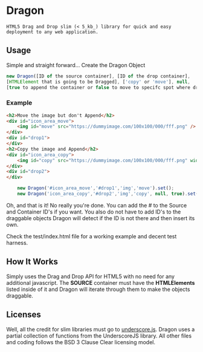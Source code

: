 # Dragon
    HTML5 Drag and Drop slim (< 5_kb_) library for quick and easy deployment to any web application.

## Usage
Simple and straight forward...
Create the Dragon Object
``` javascript
new Dragon([ID of the source container], [ID of the drop container], 
[HTMLElement that is going to be Dragged], ['copy' or 'move'], null, 
[true to append the container or false to move to specifc spot where dropped]).set();
```
### Example
``` html
<h2>Move the image but don't Append</h2>
<div id="icon_area_move">
    <img id="move" src="https://dummyimage.com/100x100/000/fff.png" />
</div>
<div id="drop1">
</div>
<h2>Copy the image and Append</h2>
<div id="icon_area_copy">
    <img id="copy" src="https://dummyimage.com/100x100/000/fff.png" width="100" height="100" />
</div>
<div id="drop2">
</div>
```

``` javascript
    new Dragon('#icon_area_move','#drop1','img','move').set();
    new Dragon('icon_area_copy','#drop2','img','copy', null, true).set();
```
Oh, and that is it! No really you're done.
You can add the _#_ to the Source and Container ID's if you want. 
You also do not have to add ID's to the draggable objects Dragon will detect if the ID is not there and then insert its own. 

Check the test/index.html file for a working example and decent test harness. 

## How It Works
Simply uses the Drag and Drop API for HTML5 with no need for any additional javascript. 
The **SOURCE** container must have the **HTMLElements** listed inside of it and Dragon will iterate through them to make the objects draggable. 

## Licenses
Well, all the credit for slim libraries must go to [underscore.js](https://underscorejs.org).
Dragon uses a partial collection of functions from the UnderscoreJS library.
All other files and coding follows the BSD 3 Clause Clear licensing model. 
